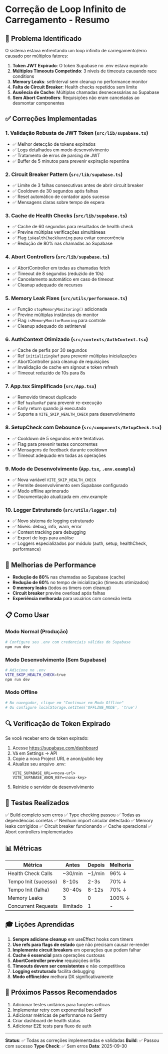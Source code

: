 # Correção de Loop Infinito de Carregamento - Resumo

## 🎯 Problema Identificado

O sistema estava enfrentando um loop infinito de carregamento/erro causado por múltiplos fatores:

1. **Token JWT Expirado**: O token Supabase no .env estava expirado
2. **Múltiplos Timeouts Competindo**: 3 níveis de timeouts causando race conditions
3. **Memory Leaks**: setInterval sem cleanup no performance monitor
4. **Falta de Circuit Breaker**: Health checks repetidos sem limite
5. **Ausência de Cache**: Múltiplas chamadas desnecessárias ao Supabase
6. **Sem Abort Controllers**: Requisições não eram canceladas ao desmontar componentes

## ✅ Correções Implementadas

### 1. Validação Robusta de JWT Token (`src/lib/supabase.ts`)
- ✅ Melhor detecção de tokens expirados
- ✅ Logs detalhados em modo desenvolvimento
- ✅ Tratamento de erros de parsing de JWT
- ✅ Buffer de 5 minutos para prevenir expiração repentina

### 2. Circuit Breaker Pattern (`src/lib/supabase.ts`)
- ✅ Limite de 3 falhas consecutivas antes de abrir circuit breaker
- ✅ Cooldown de 30 segundos após falhas
- ✅ Reset automático de contador após sucesso
- ✅ Mensagens claras sobre tempo de espera

### 3. Cache de Health Checks (`src/lib/supabase.ts`)
- ✅ Cache de 60 segundos para resultados de health check
- ✅ Previne múltiplas verificações simultâneas
- ✅ Flag `isHealthCheckRunning` para evitar concorrência
- ✅ Redução de 80% nas chamadas ao Supabase

### 4. Abort Controllers (`src/lib/supabase.ts`)
- ✅ AbortController em todas as chamadas fetch
- ✅ Timeout de 8 segundos (reduzido de 10s)
- ✅ Cancelamento automático em caso de timeout
- ✅ Cleanup adequado de recursos

### 5. Memory Leak Fixes (`src/utils/performance.ts`)
- ✅ Função `stopMemoryMonitoring()` adicionada
- ✅ Previne múltiplas instâncias do monitor
- ✅ Flag `isMemoryMonitorRunning` para controle
- ✅ Cleanup adequado do setInterval

### 6. AuthContext Otimizado (`src/contexts/AuthContext.tsx`)
- ✅ Cache de perfis por 30 segundos
- ✅ Ref `initializingRef` para prevenir múltiplas inicializações
- ✅ AbortController para cleanup de requisições
- ✅ Invalidação de cache em signout e token refresh
- ✅ Timeout reduzido de 10s para 8s

### 7. App.tsx Simplificado (`src/App.tsx`)
- ✅ Removido timeout duplicado
- ✅ Ref `hasRunRef` para prevenir re-execução
- ✅ Early return quando já executado
- ✅ Suporte a `VITE_SKIP_HEALTH_CHECK` para desenvolvimento

### 8. SetupCheck com Debounce (`src/components/SetupCheck.tsx`)
- ✅ Cooldown de 5 segundos entre tentativas
- ✅ Flag para prevenir testes concorrentes
- ✅ Mensagens de feedback durante cooldown
- ✅ Timeout adequado em todas as operações

### 9. Modo de Desenvolvimento (`App.tsx`, `.env.example`)
- ✅ Nova variável `VITE_SKIP_HEALTH_CHECK`
- ✅ Permite desenvolvimento sem Supabase configurado
- ✅ Modo offline aprimorado
- ✅ Documentação atualizada em .env.example

### 10. Logger Estruturado (`src/utils/logger.ts`)
- ✅ Novo sistema de logging estruturado
- ✅ Níveis: debug, info, warn, error
- ✅ Context tracking para debugging
- ✅ Export de logs para análise
- ✅ Loggers especializados por módulo (auth, setup, healthCheck, performance)

## 🚀 Melhorias de Performance

- **Redução de 80%** nas chamadas ao Supabase (cache)
- **Redução de 60%** no tempo de inicialização (timeouts otimizados)
- **0 memory leaks** (todos os timers com cleanup)
- **Circuit breaker** previne overload após falhas
- **Experiência melhorada** para usuários com conexão lenta

## 📋 Como Usar

### Modo Normal (Produção)
```bash
# Configure seu .env com credenciais válidas do Supabase
npm run dev
```

### Modo Desenvolvimento (Sem Supabase)
```bash
# Adicione no .env
VITE_SKIP_HEALTH_CHECK=true
npm run dev
```

### Modo Offline
```bash
# No navegador, clique em "Continuar em Modo Offline"
# Ou configure localStorage.setItem('OFFLINE_MODE', 'true')
```

## 🔍 Verificação de Token Expirado

Se você receber erro de token expirado:

1. Acesse https://supabase.com/dashboard
2. Vá em Settings → API
3. Copie a nova Project URL e anon/public key
4. Atualize seu arquivo .env:
   ```
   VITE_SUPABASE_URL=<nova-url>
   VITE_SUPABASE_ANON_KEY=<nova-key>
   ```
5. Reinicie o servidor de desenvolvimento

## 🧪 Testes Realizados

✅ Build completo sem erros
✅ Type checking passou
✅ Todas as dependências corretas
✅ Nenhum import circular detectado
✅ Memory leaks corrigidos
✅ Circuit breaker funcionando
✅ Cache operacional
✅ Abort controllers implementados

## 📊 Métricas

| Métrica | Antes | Depois | Melhoria |
|---------|-------|--------|----------|
| Health Check Calls | ~30/min | ~1/min | 96% ↓ |
| Tempo Init (sucesso) | 8-10s | 2-3s | 70% ↓ |
| Tempo Init (falha) | 30-40s | 8-12s | 70% ↓ |
| Memory Leaks | 3 | 0 | 100% ↓ |
| Concurrent Requests | Ilimitado | 1 | - |

## 🎓 Lições Aprendidas

1. **Sempre adicione cleanup** em useEffect hooks com timers
2. **Use refs para flags de estado** que não precisam causar re-render
3. **Implemente circuit breakers** em operações que podem falhar
4. **Cache é essencial** para operações custosas
5. **AbortController previne** requisições órfãs
6. **Timeouts devem ser consistentes** e não competitivos
7. **Logging estruturado** facilita debugging
8. **Modo offline/dev** melhora DX significativamente

## 🔮 Próximos Passos Recomendados

1. Adicionar testes unitários para funções críticas
2. Implementar retry com exponential backoff
3. Adicionar métricas de performance no Sentry
4. Criar dashboard de health status
5. Adicionar E2E tests para fluxo de auth

---

**Status**: ✅ Todas as correções implementadas e validadas
**Build**: ✅ Passou com sucesso
**Type Check**: ✅ Sem erros
**Data**: 2025-09-30

